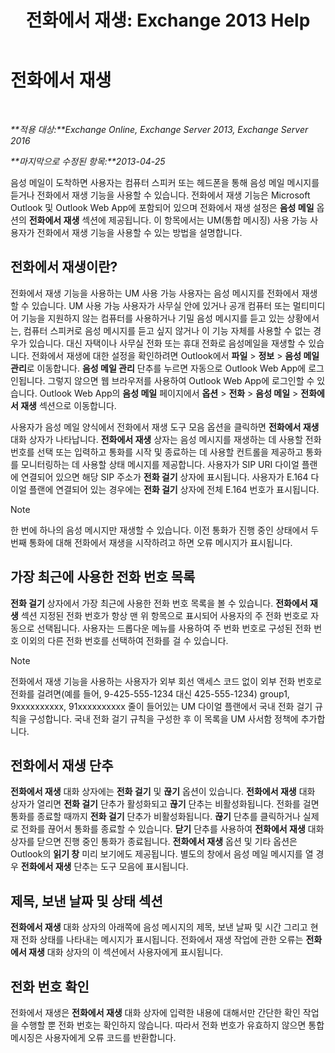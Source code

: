 ﻿---
title: '전화에서 재생: Exchange 2013 Help'
TOCTitle: 전화에서 재생
ms:assetid: 511e4950-340a-48cc-a020-35d11e76b993
ms:mtpsurl: https://technet.microsoft.com/ko-kr/library/Dn205136(v=EXCHG.150)
ms:contentKeyID: 54651790
ms.date: 05/22/2018
mtps_version: v=EXCHG.150
ms.translationtype: MT
---

# 전화에서 재생

 

_**적용 대상:**Exchange Online, Exchange Server 2013, Exchange Server 2016_

_**마지막으로 수정된 항목:**2013-04-25_

음성 메일이 도착하면 사용자는 컴퓨터 스피커 또는 헤드폰을 통해 음성 메일 메시지를 듣거나 전화에서 재생 기능을 사용할 수 있습니다. 전화에서 재생 기능은 Microsoft Outlook 및 Outlook Web App에 포함되어 있으며 전화에서 재생 설정은 **음성 메일** 옵션의 **전화에서 재생** 섹션에 제공됩니다. 이 항목에서는 UM(통합 메시징) 사용 가능 사용자가 전화에서 재생 기능을 사용할 수 있는 방법을 설명합니다.

## 전화에서 재생이란?

전화에서 재생 기능을 사용하는 UM 사용 가능 사용자는 음성 메시지를 전화에서 재생할 수 있습니다. UM 사용 가능 사용자가 사무실 안에 있거나 공개 컴퓨터 또는 멀티미디어 기능을 지원하지 않는 컴퓨터를 사용하거나 기밀 음성 메시지를 듣고 있는 상황에서는, 컴퓨터 스피커로 음성 메시지를 듣고 싶지 않거나 이 기능 자체를 사용할 수 없는 경우가 있습니다. 대신 자택이나 사무실 전화 또는 휴대 전화로 음성메일을 재생할 수 있습니다. 전화에서 재생에 대한 설정을 확인하려면 Outlook에서 **파일** \> **정보** \> **음성 메일 관리**로 이동합니다. **음성 메일 관리** 단추를 누르면 자동으로 Outlook Web App에 로그인됩니다. 그렇지 않으면 웹 브라우저를 사용하여 Outlook Web App에 로그인할 수 있습니다. Outlook Web App의 **음성 메일** 페이지에서 **옵션** \> **전화** \> **음성 메일** \> **전화에서 재생** 섹션으로 이동합니다.

사용자가 음성 메일 양식에서 전화에서 재생 도구 모음 옵션을 클릭하면 **전화에서 재생** 대화 상자가 나타납니다. **전화에서 재생** 상자는 음성 메시지를 재생하는 데 사용할 전화 번호를 선택 또는 입력하고 통화를 시작 및 종료하는 데 사용할 컨트롤을 제공하고 통화를 모니터링하는 데 사용할 상태 메시지를 제공합니다. 사용자가 SIP URI 다이얼 플랜에 연결되어 있으면 해당 SIP 주소가 **전화 걸기** 상자에 표시됩니다. 사용자가 E.164 다이얼 플랜에 연결되어 있는 경우에는 **전화 걸기** 상자에 전체 E.164 번호가 표시됩니다.


> [!NOTE]
> 한 번에 하나의 음성 메시지만 재생할 수 있습니다. 이전 통화가 진행 중인 상태에서 두 번째 통화에 대해 전화에서 재생을 시작하려고 하면 오류 메시지가 표시됩니다.



## 가장 최근에 사용한 전화 번호 목록

**전화 걸기** 상자에서 가장 최근에 사용한 전화 번호 목록을 볼 수 있습니다. **전화에서 재생** 섹션 지정된 전화 번호가 항상 맨 위 항목으로 표시되어 사용자의 주 전화 번호로 자동으로 선택됩니다. 사용자는 드롭다운 메뉴를 사용하여 주 번화 번호로 구성된 전화 번호 이외의 다른 전화 번호를 선택하여 전화를 걸 수 있습니다.


> [!NOTE]
> 전화에서 재생 기능을 사용하는 사용자가 외부 회선 액세스 코드 없이 외부 전화 번호로 전화를 걸려면(예를 들어, 9-425-555-1234 대신 425-555-1234) group1, 9xxxxxxxxxx, 91xxxxxxxxxx 줄이 들어있는 UM 다이얼 플랜에서 국내 전화 걸기 규칙을 구성합니다. 국내 전화 걸기 규칙을 구성한 후 이 목록을 UM 사서함 정책에 추가합니다.



## 전화에서 재생 단추

**전화에서 재생** 대화 상자에는 **전화 걸기** 및 **끊기** 옵션이 있습니다. **전화에서 재생** 대화 상자가 열리면 **전화 걸기** 단추가 활성화되고 **끊기** 단추는 비활성화됩니다. 전화를 걸면 통화를 종료할 때까지 **전화 걸기** 단추가 비활성화됩니다. **끊기** 단추를 클릭하거나 실제로 전화를 끊어서 통화를 종료할 수 있습니다. **닫기** 단추를 사용하여 **전화에서 재생** 대화 상자를 닫으면 진행 중인 통화가 종료됩니다. **전화에서 재생** 옵션 및 기타 옵션은 Outlook의 **읽기 창** 미리 보기에도 제공됩니다. 별도의 창에서 음성 메일 메시지를 열 경우 **전화에서 재생** 단추는 도구 모음에 표시됩니다.

## 제목, 보낸 날짜 및 상태 섹션

**전화에서 재생** 대화 상자의 아래쪽에 음성 메시지의 제목, 보낸 날짜 및 시간 그리고 현재 전화 상태를 나타내는 메시지가 표시됩니다. 전화에서 재생 작업에 관한 오류는 **전화에서 재생** 대화 상자의 이 섹션에서 사용자에게 표시됩니다.

## 전화 번호 확인

전화에서 재생은 **전화에서 재생** 대화 상자에 입력한 내용에 대해서만 간단한 확인 작업을 수행할 뿐 전화 번호는 확인하지 않습니다. 따라서 전화 번호가 유효하지 않으면 통합 메시징은 사용자에게 오류 코드를 반환합니다.

